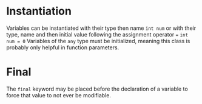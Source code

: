 # Instantiation
Variables can be instantiated with their type then name
`int num`
or with their type, name and then initial value following the assignment operator `=`
`int num = 0`
Variables of the `any` type must be initialized, meaning this class is probably only helpful in function parameters.
# Final
The `final` keyword may be placed before the declaration of a variable to force that value to not ever be modifiable.